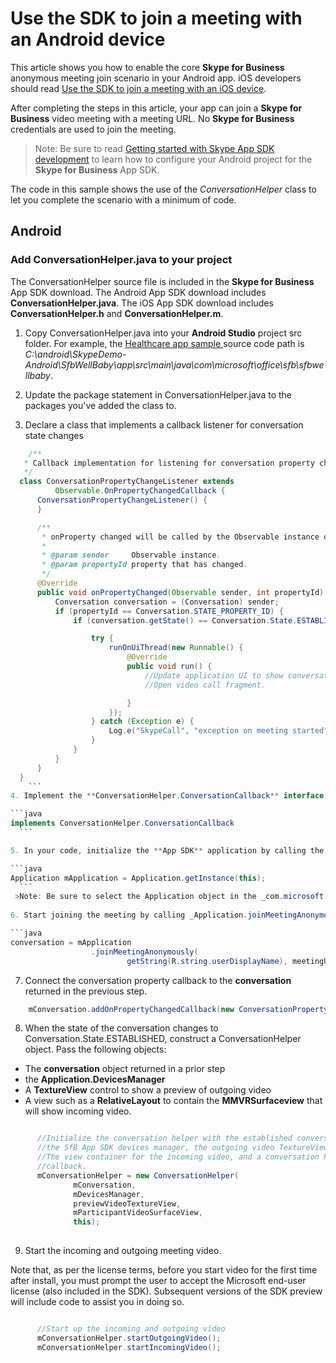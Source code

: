 # Use the SDK to join a meeting with an Android device

This article shows you how to enable the core  **Skype for Business** anonymous meeting join scenario in your Android app. iOS developers should read
[Use the SDK to join a meeting with an iOS device](HowToJoinMeeting_iOS.md). 

After completing the steps in this article, your app can join a **Skype for Business** video meeting with a
meeting URL. No **Skype for Business** credentials are used to join the meeting.

>Note: Be sure to read [Getting started with Skype App SDK development](GettingStarted.md) to learn how to configure your Android project for the **Skype for Business** App SDK.

The code in this sample shows the use of the _ConversationHelper_ class to let you complete the scenario with a minimum of code. 

## Android

### Add ConversationHelper.java to your project

The ConversationHelper source file is included in the **Skype for Business** App SDK download. The Android App SDK download includes 
**ConversationHelper.java**. The iOS App SDK download includes **ConversationHelper.h** and **ConversationHelper.m**. 

1. Copy ConversationHelper.java into your **Android Studio** project src folder. For example, the [Healthcare app sample ](https://github.com/OfficeDev/skype-android-app-sdk-samples/tree/master/HealthcareApp) source code path is 
_C:\android\SkypeDemo-Android\SfbWellBaby\app\src\main\java\com\microsoft\office\sfb\sfbwellbaby_. 

2. Update the package statement in ConversationHelper.java to the packages you've added the class to.

3. Declare a class that implements a callback listener for conversation state changes

  ```java
      /**
     * Callback implementation for listening for conversation property changes.
     */
    class ConversationPropertyChangeListener extends
            Observable.OnPropertyChangedCallback {
        ConversationPropertyChangeListener() {
        }

        /**
         * onProperty changed will be called by the Observable instance on a property change.
         *
         * @param sender     Observable instance.
         * @param propertyId property that has changed.
         */
        @Override
        public void onPropertyChanged(Observable sender, int propertyId) {
            Conversation conversation = (Conversation) sender;
            if (propertyId == Conversation.STATE_PROPERTY_ID) {
                if (conversation.getState() == Conversation.State.ESTABLISHED) {

                    try {
                        runOnUiThread(new Runnable() {
                            @Override
                            public void run() {
                                //Update application UI to show conversation is established.
                                //Open video call fragment.

                            }
                        });
                    } catch (Exception e) {
                        Log.e("SkypeCall", "exception on meeting started");
                    }
                }
            }
        }
    }
      ```
4. Implement the **ConversationHelper.ConversationCallback** interface

  ```java
  implements ConversationHelper.ConversationCallback
    ```

5. In your code, initialize the **App SDK** application by calling the static _Application.getInstance(Context)_ method:

  ```java
  Application mApplication = Application.getInstance(this);
    ```
   >Note: Be sure to select the Application object in the _com.microsoft.office.sfb.appsdk_ package!
   
6. Start joining the meeting by calling _Application.joinMeetingAnonymously(String displayName, URI meetingUri)_   

  ```java
  conversation = mApplication
                    .joinMeetingAnonymously(
                            getString(R.string.userDisplayName), meetingURI);
  ```
  
7.  Connect the conversation property callback to the **conversation** returned in the previous step.

  ```java
      mConversation.addOnPropertyChangedCallback(new ConversationPropertyChangeListener()); 
  ```      
        
8. When the state of the conversation changes to Conversation.State.ESTABLISHED, construct a ConversationHelper object. Pass the following
objects:

  * The **conversation** object returned in a prior step
  * the **Application.DevicesManager** 
  * A **TextureView** control to show a preview of outgoing video
  * A view such as a **RelativeLayout** to contain the **MMVRSurfaceview** that will show incoming video.

  ```java

        //Initialize the conversation helper with the established conversation,
        //the SfB App SDK devices manager, the outgoing video TextureView,
        //The view container for the incoming video, and a conversation helper
        //callback.
        mConversationHelper = new ConversationHelper(
                mConversation,
                mDevicesManager,
                previewVideoTextureView,
                mParticipantVideoSurfaceView,
                this);         
                
  ```      

9. Start the incoming and outgoing meeting video.

Note that, as per the license terms, before you start video for the first time after install, you must prompt the user to accept the Microsoft end-user license (also included in the SDK).  Subsequent versions of the SDK preview will include code to assist you in doing so.

  ```java

        //Start up the incoming and outgoing video
        mConversationHelper.startOutgoingVideo();
        mConversationHelper.startIncomingVideo();
  ```      
